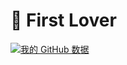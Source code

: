 # 🩷 First Lover
[![我的 GitHub 数据](https://github-readme-stats.vercel.app/api?username=berry8838&show_icons=true&count_private=true&theme=vue-light&hide_border=true)]()
